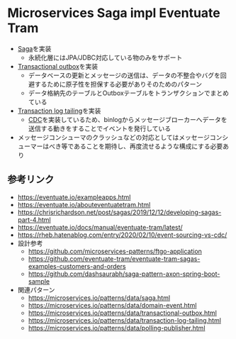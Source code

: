 # Microservices Saga impl Eventuate Tram
- [Saga](https://microservices.io/patterns/data/saga.html)を実装
  - 永続化層にはJPA/JDBC対応している物のみをサポート
- [Transactional outbox](https://microservices.io/patterns/data/transactional-outbox.html)を実装
  - データベースの更新とメッセージの送信は、データの不整合やバグを回避するために原子性を担保する必要がありそのためのパターン
  - データ格納先のテーブルとOutboxテーブルをトランザクションでまとめている
- [Transaction log tailing](https://microservices.io/patterns/data/transaction-log-tailing.html)を実装
  - [CDC](https://eventuate.io/docs/manual/eventuate-tram/latest/cdc-configuration.html)を実装しているため、binlogからメッセージブローカーへデータを送信する動きをすることでイベントを発行している
- メッセージコンシューマのクラッシュなどの対応としてはメッセージコンシューマーはべき等であることを期待し、再度流せるような構成にする必要あり

## 参考リンク
- https://eventuate.io/exampleapps.html
- https://eventuate.io/abouteventuatetram.html
- https://chrisrichardson.net/post/sagas/2019/12/12/developing-sagas-part-4.html
- https://eventuate.io/docs/manual/eventuate-tram/latest/
- https://rheb.hatenablog.com/entry/2020/02/10/event-sourcing-vs-cdc/  
- 設計参考
  - https://github.com/microservices-patterns/ftgo-application
  - https://github.com/eventuate-tram/eventuate-tram-sagas-examples-customers-and-orders
  - https://github.com/dashsaurabh/saga-pattern-axon-spring-boot-sample
- 関連パターン
  - https://microservices.io/patterns/data/saga.html
  - https://microservices.io/patterns/data/domain-event.html
  - https://microservices.io/patterns/data/transactional-outbox.html
  - https://microservices.io/patterns/data/transaction-log-tailing.html
  - https://microservices.io/patterns/data/polling-publisher.html